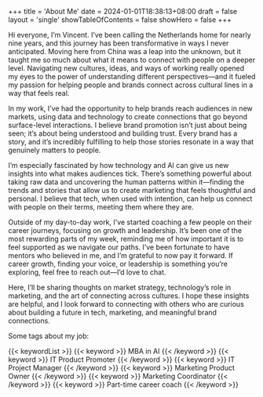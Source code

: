 +++
title = 'About Me'
date = 2024-01-01T18:38:13+08:00
draft = false
layout = 'single'
showTableOfContents = false
showHero = false
+++

Hi everyone, I’m Vincent. I’ve been calling the Netherlands home for nearly nine years, and this journey has been transformative in ways I never anticipated. Moving here from China was a leap into the unknown, but it taught me so much about what it means to connect with people on a deeper level. Navigating new cultures, ideas, and ways of working really opened my eyes to the power of understanding different perspectives—and it fueled my passion for helping people and brands connect across cultural lines in a way that feels real.

In my work, I’ve had the opportunity to help brands reach audiences in new markets, using data and technology to create connections that go beyond surface-level interactions. I believe brand promotion isn’t just about being seen; it’s about being understood and building trust. Every brand has a story, and it’s incredibly fulfilling to help those stories resonate in a way that genuinely matters to people.

I’m especially fascinated by how technology and AI can give us new insights into what makes audiences tick. There’s something powerful about taking raw data and uncovering the human patterns within it—finding the trends and stories that allow us to create marketing that feels thoughtful and personal. I believe that tech, when used with intention, can help us connect with people on their terms, meeting them where they are.

Outside of my day-to-day work, I’ve started coaching a few people on their career journeys, focusing on growth and leadership. It’s been one of the most rewarding parts of my week, reminding me of how important it is to feel supported as we navigate our paths. I’ve been fortunate to have mentors who believed in me, and I’m grateful to now pay it forward. If career growth, finding your voice, or leadership is something you’re exploring, feel free to reach out—I’d love to chat.

Here, I’ll be sharing thoughts on market strategy, technology’s role in marketing, and the art of connecting across cultures. I hope these insights are helpful, and I look forward to connecting with others who are curious about building a future in tech, marketing, and meaningful brand connections.

Some tags about my job:

{{< keywordList >}}
{{< keyword >}} MBA in AI {{< /keyword >}}
{{< keyword >}} IT Product Promoter {{< /keyword >}}
{{< keyword >}} IT Project Manager {{< /keyword >}}
{{< keyword >}} Marketing Product Owner {{< /keyword >}}
{{< keyword >}} Marketing Coordinator {{< /keyword >}}
{{< keyword >}} Part-time career coach {{< /keyword >}}

<!-- My hobbies:

{{< keywordList >}}
{{< keyword >}} Hiking {{< /keyword >}}
{{< keyword >}} Swimming {{< /keyword >}}
{{< keyword >}} Skiing {{< /keyword >}}
{{< keyword >}} Japanese cuisine and culture {{< /keyword >}}
{{< keyword >}} Traveling {{< /keyword >}}
{{< keyword >}} Movies: Drama, Mystery, Sci-Fi {{< /keyword >}}
{{< keyword >}} TV Shows: Black Mirror, Game of Thrones, etc. {{< /keyword >}}
{{< keyword >}} Fantasy novels {{< /keyword >}}
{{< keyword >}} Non-fiction books {{< /keyword >}}
{{< keyword >}} Ed Sheeran {{< /keyword >}}
{{< keyword >}} Imagine Dragons {{< /keyword >}}
{{< keyword >}} Black Pink {{< /keyword >}}
{{< keyword >}} Hans Zimmer {{< /keyword >}}
{{< keyword >}} Strategy role-playing games {{< /keyword >}}
{{< keyword >}} Board games {{< /keyword >}}
{{< /keywordList >}}


My interest areas:

{{< keywordList >}}
{{< keyword >}} Personal growth {{< /keyword >}}
{{< keyword >}} Career growth {{< /keyword >}}
{{< keyword >}} Career Planning {{< /keyword >}}
{{< keyword >}} Artificial intelligence {{< /keyword >}}
{{< keyword >}} Technology {{< /keyword >}}
{{< keyword >}} Psychology {{< /keyword >}}
{{< keyword >}} Marketing {{< /keyword >}}
{{< keyword >}} Business {{< /keyword >}}
{{< /keywordList >}} -->
